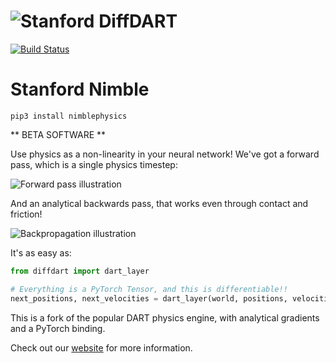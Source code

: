 # ![Stanford DiffDART](http://www.diffdart.org/assets/images/logos.svg)

[![Build Status](https://dev.azure.com/keenonwerling/nimblephysics/_apis/build/status/keenon.nimblephysics?branchName=master)](https://dev.azure.com/keenonwerling/nimblephysics/_build/latest?definitionId=1&branchName=master)

# Stanford Nimble

`pip3 install nimblephysics`

** BETA SOFTWARE **

Use physics as a non-linearity in your neural network! We've got a forward pass, which is a single physics timestep:

![Forward pass illustration](http://www.diffdart.org/assets/images/data-flow-fwd.svg)

And an analytical backwards pass, that works even through contact and friction!

![Backpropagation illustration](http://www.diffdart.org/assets/images/data-flow-back.svg)

It's as easy as:

```python
from diffdart import dart_layer

# Everything is a PyTorch Tensor, and this is differentiable!!
next_positions, next_velocities = dart_layer(world, positions, velocities, forces)
```

This is a fork of the popular DART physics engine, with analytical gradients and a PyTorch binding.

Check out our [website](http://www.diffdart.org) for more information.
